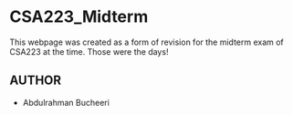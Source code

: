 # CSA223_Midterm

This webpage was created as a form of revision for the midterm exam of CSA223 at the time. Those were the days!

## AUTHOR

* Abdulrahman Bucheeri
